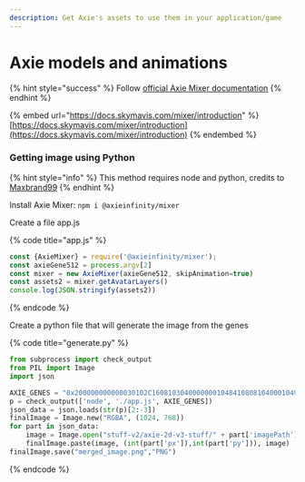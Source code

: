 ```yaml
---
description: Get Axie's assets to use them in your application/game
---
```


# Axie models and animations



{% hint style="success" %}
Follow [official Axie Mixer documentation](https://docs.skymavis.com/mixer/introduction)
{% endhint %}

{% embed url="https://docs.skymavis.com/mixer/introduction" %}
[https://docs.skymavis.com/mixer/introduction](https://docs.skymavis.com/mixer/introduction)
{% endembed %}

### Getting image using Python

{% hint style="info" %}
This method requires node and python, credits to [Maxbrand99](https://twitter.com/maxbrand99)
{% endhint %}

Install Axie Mixer: `npm i @axieinfinity/mixer`

Create a file app.js

{% code title="app.js" %}
```javascript
const {AxieMixer} = require('@axieinfinity/mixer');
const axieGene512 = process.argv[2]
const mixer = new AxieMixer(axieGene512, skipAnimation=true)
const assets2 = mixer.getAvatarLayers()
console.log(JSON.stringify(assets2))
```
{% endcode %}

Create a python file that will generate the image from the genes

{% code title="generate.py" %}
```python
from subprocess import check_output
from PIL import Image
import json

AXIE_GENES = "0x200000000000030102C160810304000000010484108081040001049020008004000104800840C40400010594080085060001049428A0C1060001048008004004"
p = check_output(['node', './app.js', AXIE_GENES])
json_data = json.loads(str(p)[2:-3])
finalImage = Image.new("RGBA", (1024, 768))
for part in json_data:
    image = Image.open("stuff-v2/axie-2d-v3-stuff/" + part['imagePath'])
    finalImage.paste(image, (int(part['px']),int(part['py'])), image)
finalImage.save("merged_image.png","PNG")
```
{% endcode %}
